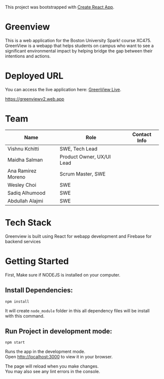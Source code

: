 This project was bootstrapped with [Create React App](https://github.com/facebook/create-react-app).

# Greenview

This is a web application for the Boston University Spark! course XC475. GreenView is a webapp that helps students on campus who want to see a significant environmental impact by helping bridge the gap between their intentions and actions.

# Deployed URL

You can access the live application here: [GreenView Live](https://greenviewv2.web.app/).

https://greenviewv2.web.app

# Team

| Name  | Role | Contact Info |
| ------------- | ------------- | ------------- |
| Vishnu Kchitti  | SWE, Tech Lead  | |
| Maidha Salman  | Product Owner, UX/UI Lead  | |
| Ana Ramirez Moreno  | Scrum Master, SWE  | |
| Wesley Choi  | SWE  | |
| Sadiq Alhumood  | SWE  | |
| Abdullah Alajmi  | SWE  | |

# Tech Stack
Greenview is built using React for webapp development and Firebase for backend services


# Getting Started

First, Make sure if NODEJS is installed on your computer.

## Install Dependencies:

```
npm install
```

It will create `node_module` folder in this all dependency files will be install with this command.

## Run Project in development mode:

```
npm start
```

Runs the app in the development mode.\
Open [http://localhost:3000](http://localhost:3000) to view it in your browser.

The page will reload when you make changes.\
You may also see any lint errors in the console.
